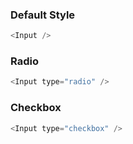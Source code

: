 ### Default Style

```js
<Input />
```

### Radio

```js
<Input type="radio" />
```

### Checkbox

```js
<Input type="checkbox" />
```
